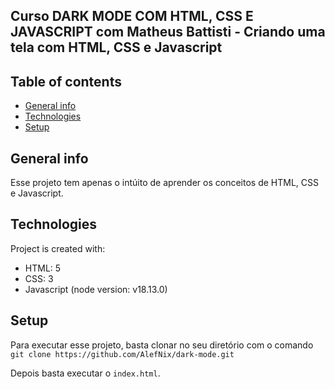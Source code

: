 ## Curso DARK MODE COM HTML, CSS E JAVASCRIPT com Matheus Battisti - Criando uma tela com HTML, CSS e Javascript

## Table of contents
* [General info](#general-info)
* [Technologies](#technologies)
* [Setup](#setup)

## General info
Esse projeto tem apenas o intúito de aprender os conceitos de HTML, CSS e Javascript.
	
## Technologies
Project is created with:
* HTML: 5
* CSS: 3
* Javascript (node version: v18.13.0)
	
## Setup
Para executar esse projeto, basta clonar no seu diretório com o comando `git clone https://github.com/AlefNix/dark-mode.git`

Depois basta executar o `index.html`.
